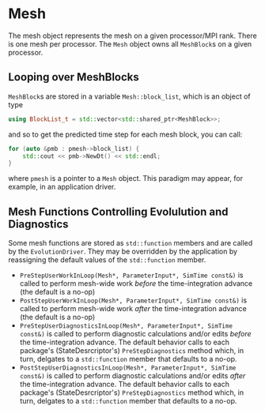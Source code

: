# Mesh

The mesh object represents the mesh on a given processor/MPI
rank. There is one mesh per processor. The `Mesh` object owns all
`MeshBlock`s on a given processor.

## Looping over MeshBlocks

`MeshBlock`s are stored in a variable `Mesh::block_list`, which is an object of type
```C++
using BlockList_t = std::vector<std::shared_ptr<MeshBlock>>;
```
and so to get the predicted time step for each mesh block, you can call:
```C++
for (auto &pmb : pmesh->block_list) {
    std::cout << pmb->NewDt() << std::endl;
}
```
where `pmesh` is a pointer to a `Mesh` object. This paradigm may appear, 
for example, in an application driver.

## Mesh Functions Controlling Evolulution and Diagnostics

Some mesh functions are stored as `std::function` members and are called by the `EvolutionDriver`. They may be overridden by the application by reassigning the default values of the `std::function` member.
* `PreStepUserWorkInLoop(Mesh*, ParameterInput*, SimTime const&)` is called to perform mesh-wide work _before_ the time-integration advance (the default is a no-op)
* `PostStepUserWorkInLoop(Mesh*, ParameterInput*, SimTime const&)` is called to perform mesh-wide work _after_ the time-integration advance (the default is a no-op)
* `PreStepUserDiagnosticsInLoop(Mesh*, ParameterInput*, SimTime const&)` is called to perform diagnostic calculations and/or edits _before_ the time-integration advance.  The default behavior calls to each package's (StateDesrcriptor's) `PreStepDiagnostics` method which, in turn, delgates to a `std::function` member that defaults to a no-op.
* `PostStepUserDiagnosticsInLoop(Mesh*, ParameterInput*, SimTime const&)` is called to perform diagnostic calculations and/or edits _after_ the time-integration advance.  The default behavior calls to each package's (StateDesrcriptor's) `PreStepDiagnostics` method which, in turn, delgates to a `std::function` member that defaults to a no-op.

